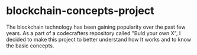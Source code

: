 # blockchain-concepts-project
The blockchain technology has been gaining popularity over the past few years. As a part of a
codecrafters repository called "Buld your own X", I decided to make this project to better understand
how It works and to know the basic concepts.
